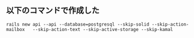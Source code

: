 ## 以下のコマンドで作成した

```
rails new api --api --database=postgresql --skip-solid --skip-action-mailbox   --skip-action-text --skip-active-storage --skip-kamal
```
